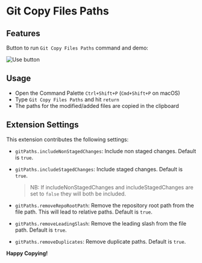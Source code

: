 # Git Copy Files Paths

## Features
Button to run `Git Copy Files Paths` command and demo:

![Use button](images/git-paths-button.gif)

## Usage

- Open the Command Palette `Ctrl+Shift+P` (`Cmd+Shift+P` on macOS)
- Type `Git Copy Files Paths` and hit `return`
- The paths for the modified/added files are copied in the clipboard

## Extension Settings

This extension contributes the following settings:

* `gitPaths.includeNonStagedChanges`: Include non staged changes. Default is `true`.
* `gitPaths.includeStagedChanges`: Include staged changes. Default is `true`.
  > NB: If includeNonStagedChanges and includeStagedChanges are set to `false` they will both be included.

* `gitPaths.removeRepoRootPath`: Remove the repository root path from the file path. This will lead to relative paths. Default is `true`.
* `gitPaths.removeLeadingSlash`: Remove the leading slash from the file path. Default is `true`.
* `gitPaths.removeDuplicates`: Remove duplicate paths. Default is `true`.

**Happy Copying!**
